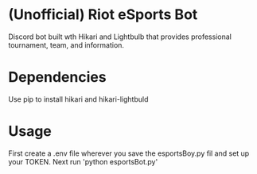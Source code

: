 # (Unofficial) Riot eSports Bot
Discord bot built wth Hikari and Lightbulb that provides professional tournament, team, and information.

# Dependencies
Use pip to install hikari and hikari-lightbuld 

# Usage
First create a .env file wherever you save the esportsBoy.py fil and set up your TOKEN.
Next run 'python esportsBot.py'
